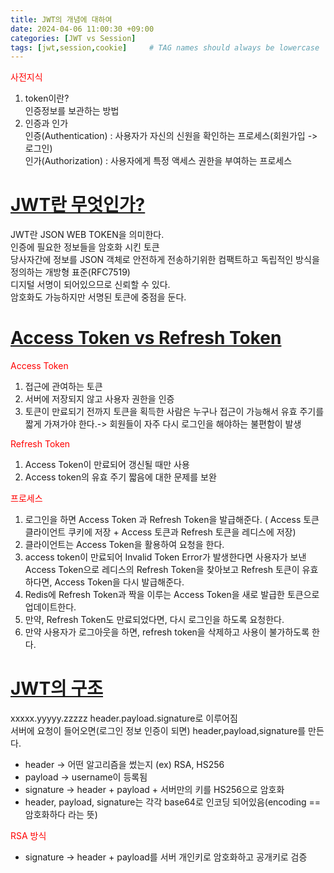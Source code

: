 ```yaml
---
title: JWT의 개념에 대하여
date: 2024-04-06 11:00:30 +09:00
categories: [JWT vs Session]
tags: [jwt,session,cookie]     # TAG names should always be lowercase
---
```


<span style="color:red">사전지식</span><br>
1. token이란?<br>
인증정보를 보관하는 방법<br>
2. 인증과 인가<br>
인증(Authentication) : 사용자가 자신의 신원을 확인하는 프로세스(회원가입 -> 로그인)<br>
인가(Authorization) : 사용자에게 특정 액세스 권한을 부여하는 프로세스

# <u>JWT란 무엇인가?</u>
JWT란 JSON WEB TOKEN을 의미한다.<br>
인증에 필요한 정보들을 암호화 시킨 토큰 <br>
당사자간에 정보를 JSON 객체로 안전하게 전송하기위한 컴팩트하고 독립적인 방식을 정의하는 개방형 표준(RFC7519)  
디지털 서명이 되어있으므로 신뢰할 수 있다.<br>
암호화도 가능하지만 서명된 토큰에 중점을 둔다.

# <u>Access Token vs Refresh Token</u>
<span style="color:red">Access Token</span><br>
1. 접근에 관여하는 토큰
2. 서버에 저장되지 않고 사용자 권한을 인증
3. 토큰이 만료되기 전까지 토큰을 획득한 사람은 누구나 접근이 가능해서 유효 주기를 짧게 가져가야 한다.-> 회원들이 자주 다시 로그인을 해야하는 불편함이 발생

<span style="color:red">Refresh Token</span><br>
1. Access Token이 만료되어 갱신될 때만 사용
2. Access token의 유효 주기 짧음에 대한 문제를 보완

<span style="color:red">프로세스</span><br>
1. 로그인을 하면 Access Token 과 Refresh Token을 발급해준다. ( Access 토큰 클라이언트 쿠키에 저장 + Access 토큰과 Refresh 토큰을 레디스에 저장)
2. 클라이언트는 Access Token을 활용하여 요청을 한다.
3. access token이 만료되어 Invalid Token Error가 발생한다면 사용자가 보낸 Access Token으로 레디스의 Refresh Token을 찾아보고 Refresh 토큰이 유효하다면, Access Token을 다시 발급해준다.
4. Redis에 Refresh Token과 짝을 이루는 Access Token을 새로 발급한 토큰으로 업데이트한다.
5. 만약, Refresh Token도 만료되었다면, 다시 로그인을 하도록 요청한다.
6. 만약 사용자가 로그아웃을 하면, refresh token을 삭제하고 사용이 불가하도록 한다.


# <u>JWT의 구조</u>
xxxxx.yyyyy.zzzzz
header.payload.signature로 이루어짐
<br>
서버에 요청이 들어오면(로그인 정보 인증이 되면) header,payload,signature를 만든다.
- header -> 어떤 알고리즘을 썼는지 (ex) RSA, HS256
- payload -> username이 등록됨
- signature -> header + payload + 서버만의 키를 HS256으로 암호화
- header, payload, signature는 각각 base64로 인코딩 되어있음(encoding == 암호화하다 라는 뜻)

<span style="color:red">RSA 방식</span><br>
- signature -> header + payload를 서버 개인키로 암호화하고 공개키로 검증

